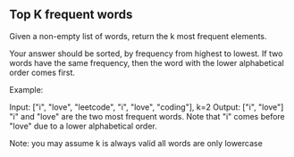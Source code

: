 ## Top K frequent words

Given a non-empty list of words, return the k most frequent elements.

Your answer should be sorted, by frequency from highest to lowest. If two words have the same frequency, then the word with the lower alphabetical order comes first.

Example:

Input: ["i", "love", "leetcode", "i", "love", "coding"], k=2
Output: ["i", "love"]
"i" and "love" are the two most frequent words. Note that "i" comes before "love" due to a lower alphabetical order.

Note:
you may assume k is always valid
all words are only lowercase
